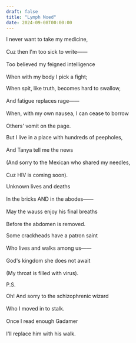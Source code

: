 ```yaml
---
draft: false
title: "Lymph Noed"
date: 2024-09-08T00:00:00
---
```

I never want to take my medicine, <br>  
Cuz then I'm too sick to write—— <br>  
Too believed my feigned intelligence <br>  
When with my body I pick a fight; 

When spit, like truth, becomes hard to swallow, <br>  
And fatigue replaces rage—— <br>  
When, with my own nausea, I can cease to borrow <br>  
Others' vomit on the page. 

But I live in a place with hundreds of peepholes, <br>  
And Tanya tell me the news <br>  
(And sorry to the Mexican who shared my needles, <br>  
Cuz HIV is coming soon). <br>  

Unknown lives and deaths <br>  
In the bricks AND in the abodes—— <br>  
May the wauss enjoy his final breaths <br>  
Before the abdomen is removed. 

Some crackheads have a patron saint <br>  
Who lives and walks among us—— <br>  
God's kingdom she does not await <br>  
(My throat is filled with virus).

P.S. 

Oh! And sorry to the schizophrenic wizard <br>  
Who I moved in to stalk. <br>  
Once I read enough Gadamer <br>  
I'll replace him with his walk.



 
